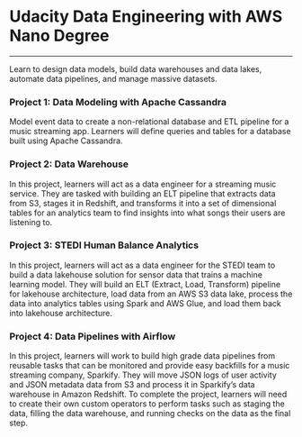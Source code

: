 # Udacity Data Engineering with AWS Nano Degree
--------------------------

Learn to design data models, build data warehouses and data lakes, automate data pipelines, and manage massive datasets.

### Project 1: Data Modeling with Apache Cassandra
Model event data to create a non-relational database and ETL pipeline for a music streaming app. Learners will define queries and tables for a database built using Apache Cassandra.

### Project 2: Data Warehouse
In this project, learners will act as a data engineer for a streaming music service. They are tasked with building an ELT pipeline that extracts data from S3, stages it in Redshift, and transforms it into a set of dimensional tables for an analytics team to find insights into what songs their users are listening to.

### Project 3: STEDI Human Balance Analytics
In this project, learners will act as a data engineer for the STEDI team to build a data lakehouse solution for sensor data that trains a machine learning model. They will build an ELT (Extract, Load, Transform) pipeline for lakehouse architecture, load data from an AWS S3 data lake, process the data into analytics tables using Spark and AWS Glue, and load them back into lakehouse architecture.

### Project 4: Data Pipelines with Airflow
In this project, learners will work to build high grade data pipelines from reusable tasks that can be monitored and provide easy backfills for a music streaming company, Sparkify. They will move JSON logs of user activity and JSON metadata data from S3 and process it in Sparkify’s data warehouse in Amazon Redshift. To complete the project, learners will need to create their own custom operators to perform tasks such as staging the data, filling the data warehouse, and running checks on the data as the final step.
